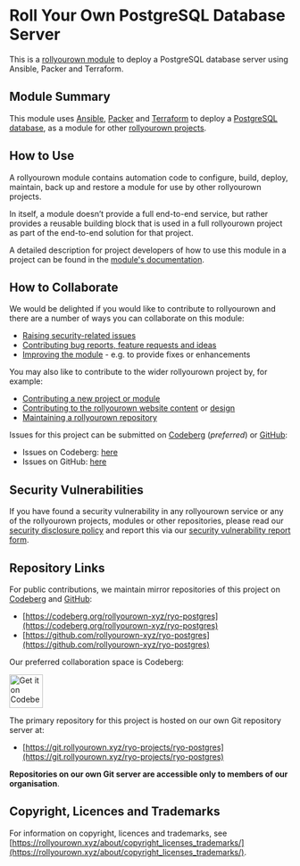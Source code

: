 <!--
SPDX-FileCopyrightText: 2022 Wilfred Nicoll <xyzroller@rollyourown.xyz>
SPDX-License-Identifier: CC-BY-SA-4.0
-->

# Roll Your Own PostgreSQL Database Server

This is a [rollyourown module](https://rollyourown.xyz/rollyourown/project_modules/) to deploy a PostgreSQL database server using Ansible, Packer and Terraform.

## Module Summary

This module uses [Ansible](https://www.ansible.com/), [Packer](https://www.packer.io/) and [Terraform](https://www.terraform.io/) to deploy a [PostgreSQL database](https://www.postgresql.org/), as a module for other [rollyourown projects](https://rollyourown.xyz/rollyourown/projects/).

## How to Use

A rollyourown module contains automation code to configure, build, deploy, maintain, back up and restore a module for use by other rollyourown projects.

In itself, a module doesn’t provide a full end-to-end service, but rather provides a reusable building block that is used in a full rollyourown project as part of the end-to-end solution for that project.

A detailed description for project developers of how to use this module in a project can be found in the [module's documentation](https://rollyourown.xyz/rollyourown/project_modules/ryo-postgres/).

## How to Collaborate

We would be delighted if you would like to contribute to rollyourown and there are a number of ways you can collaborate on this module:

- [Raising security-related issues](https://rollyourown.xyz/collaborate/security_vulnerabilities/)
- [Contributing bug reports, feature requests and ideas](https://rollyourown.xyz/collaborate/bug_reports_feature_requests_ideas/)
- [Improving the module](https://rollyourown.xyz/collaborate/existing_projects_and_modules/) - e.g. to provide fixes or enhancements

You may also like to contribute to the wider rollyourown project by, for example:

- [Contributing a new project or module](https://rollyourown.xyz/collaborate/new_projects_and_modules/)
- [Contributing to the rollyourown website content](https://rollyourown.xyz/collaborate/website_content/) or [design](https://rollyourown.xyz/collaborate/website_design/)
- [Maintaining a rollyourown repository](https://rollyourown.xyz/collaborate/working_with_git/what_is_git/#project-maintainer)

Issues for this project can be submitted on [Codeberg](https://codeberg.org/) (_preferred_) or [GitHub](https://github.com/):

- Issues on Codeberg: [here](https://codeberg.org/rollyourown-xyz/ryo-postgres/issues)
- Issues on GitHub: [here](https://github.com/rollyourown-xyz/ryo-postgres/issues)

## Security Vulnerabilities

If you have found a security vulnerability in any rollyourown service or any of the rollyourown projects, modules or other repositories, please read our [security disclosure policy](https://rollyourown.xyz/collaborate/security_vulnerabilities/) and report this via our [security vulnerability report form](https://forms.rollyourown.xyz/security-vulnerability).

## Repository Links

For public contributions, we maintain mirror repositories of this project on [Codeberg](https://codeberg.org) and [GitHub](https://github.com):

- [https://codeberg.org/rollyourown-xyz/ryo-postgres](https://codeberg.org/rollyourown-xyz/ryo-postgres)
- [https://github.com/rollyourown-xyz/ryo-postgres](https://github.com/rollyourown-xyz/ryo-postgres)

Our preferred collaboration space is Codeberg:

<a href="https://codeberg.org/rollyourown-xyz/ryo-postgres"><img alt="Get it on Codeberg" src="https://get-it-on.codeberg.org/get-it-on-blue-on-white.png" height="60"></a>

The primary repository for this project is hosted on our own Git repository server at:

- [https://git.rollyourown.xyz/ryo-projects/ryo-postgres](https://git.rollyourown.xyz/ryo-projects/ryo-postgres)

**Repositories on our own Git server are accessible only to members of our organisation**.

## Copyright, Licences and Trademarks

For information on copyright, licences and trademarks, see [https://rollyourown.xyz/about/copyright_licenses_trademarks/](https://rollyourown.xyz/about/copyright_licenses_trademarks/).
